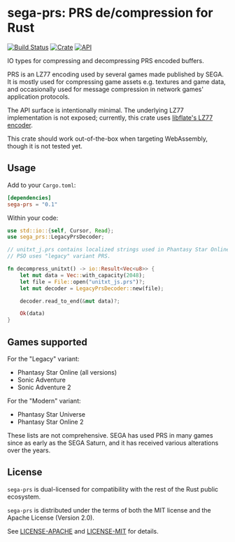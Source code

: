 # sega-prs: PRS de/compression for Rust

[![Build Status](https://travis-ci.org/HybridEidolon/rust-sega-prs.svg?branch=master)](https://travis-ci.org/HybridEidolon/rust-sega-prs)
[![Crate](https://img.shields.io/crates/v/sega-prs.svg)](https://crates.io/crates/sega-prs)
[![API](https://docs.rs/sega-prs/badge.svg)](https://docs.rs/sega-prs)

IO types for compressing and decompressing PRS encoded buffers.

PRS is an LZ77 encoding used by several games made published by SEGA. It is
mostly used for compressing game assets e.g. textures and game data, and
occasionally used for message compression in network games' application
protocols.

The API surface is intentionally minimal. The underlying LZ77 implementation is
not exposed; currently, this crate uses
[libflate's LZ77 encoder](https://crates.io/crates/libflate_lz77).

This crate should work out-of-the-box when targeting WebAssembly, though it is
not tested yet.

## Usage

Add to your `Cargo.toml`:

```toml
[dependencies]
sega-prs = "0.1"
```

Within your code:

```rust
use std::io::{self, Cursor, Read};
use sega_prs::LegacyPrsDecoder;

// unitxt_j.prs contains localized strings used in Phantasy Star Online's UI.
// PSO uses "legacy" variant PRS.

fn decompress_unitxt() -> io::Result<Vec<u8>> {
    let mut data = Vec::with_capacity(2048);
    let file = File::open("unitxt_js.prs")?;
    let mut decoder = LegacyPrsDecoder::new(file);

    decoder.read_to_end(&mut data)?;

    Ok(data)
}
```

## Games supported

For the "Legacy" variant:

- Phantasy Star Online (all versions)
- Sonic Adventure
- Sonic Adventure 2

For the "Modern" variant:

- Phantasy Star Universe
- Phantasy Star Online 2

These lists are not comprehensive. SEGA has used PRS in many games since as
early as the SEGA Saturn, and it has received various alterations over the
years.

## License

`sega-prs` is dual-licensed for compatibility with the rest of the Rust public
ecosystem.

`sega-prs` is distributed under the terms of both the MIT license and the Apache
License (Version 2.0).

See [LICENSE-APACHE](LICENSE-APACHE) and [LICENSE-MIT](LICENSE-MIT) for details.
